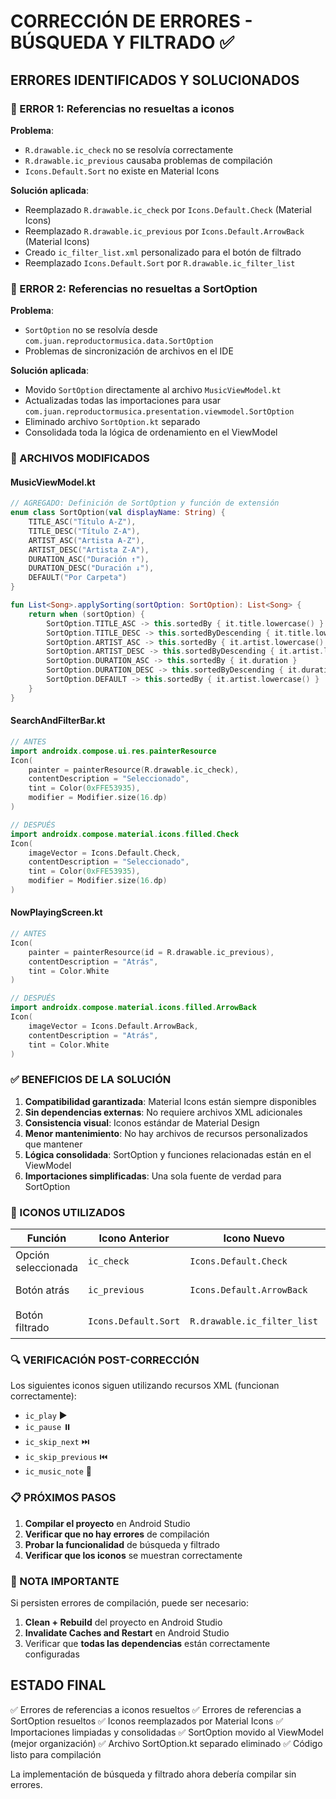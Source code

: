 # CORRECCIÓN DE ERRORES - BÚSQUEDA Y FILTRADO ✅

## ERRORES IDENTIFICADOS Y SOLUCIONADOS

### 🔧 ERROR 1: Referencias no resueltas a iconos
**Problema**: 
- `R.drawable.ic_check` no se resolvía correctamente
- `R.drawable.ic_previous` causaba problemas de compilación
- `Icons.Default.Sort` no existe en Material Icons

**Solución aplicada**:
- Reemplazado `R.drawable.ic_check` por `Icons.Default.Check` (Material Icons)
- Reemplazado `R.drawable.ic_previous` por `Icons.Default.ArrowBack` (Material Icons)
- Creado `ic_filter_list.xml` personalizado para el botón de filtrado
- Reemplazado `Icons.Default.Sort` por `R.drawable.ic_filter_list`

### 🔧 ERROR 2: Referencias no resueltas a SortOption
**Problema**: 
- `SortOption` no se resolvía desde `com.juan.reproductormusica.data.SortOption`
- Problemas de sincronización de archivos en el IDE

**Solución aplicada**:
- Movido `SortOption` directamente al archivo `MusicViewModel.kt`
- Actualizadas todas las importaciones para usar `com.juan.reproductormusica.presentation.viewmodel.SortOption`
- Eliminado archivo `SortOption.kt` separado
- Consolidada toda la lógica de ordenamiento en el ViewModel

### 📁 ARCHIVOS MODIFICADOS

#### MusicViewModel.kt
```kotlin
// AGREGADO: Definición de SortOption y función de extensión
enum class SortOption(val displayName: String) {
    TITLE_ASC("Título A-Z"),
    TITLE_DESC("Título Z-A"),
    ARTIST_ASC("Artista A-Z"),
    ARTIST_DESC("Artista Z-A"),
    DURATION_ASC("Duración ↑"),
    DURATION_DESC("Duración ↓"),
    DEFAULT("Por Carpeta")
}

fun List<Song>.applySorting(sortOption: SortOption): List<Song> {
    return when (sortOption) {
        SortOption.TITLE_ASC -> this.sortedBy { it.title.lowercase() }
        SortOption.TITLE_DESC -> this.sortedByDescending { it.title.lowercase() }
        SortOption.ARTIST_ASC -> this.sortedBy { it.artist.lowercase() }
        SortOption.ARTIST_DESC -> this.sortedByDescending { it.artist.lowercase() }
        SortOption.DURATION_ASC -> this.sortedBy { it.duration }
        SortOption.DURATION_DESC -> this.sortedByDescending { it.duration }
        SortOption.DEFAULT -> this.sortedBy { it.artist.lowercase() }
    }
}
```

#### SearchAndFilterBar.kt
```kotlin
// ANTES
import androidx.compose.ui.res.painterResource
Icon(
    painter = painterResource(R.drawable.ic_check),
    contentDescription = "Seleccionado",
    tint = Color(0xFFE53935),
    modifier = Modifier.size(16.dp)
)

// DESPUÉS  
import androidx.compose.material.icons.filled.Check
Icon(
    imageVector = Icons.Default.Check,
    contentDescription = "Seleccionado", 
    tint = Color(0xFFE53935),
    modifier = Modifier.size(16.dp)
)
```

#### NowPlayingScreen.kt
```kotlin
// ANTES
Icon(
    painter = painterResource(id = R.drawable.ic_previous),
    contentDescription = "Atrás",
    tint = Color.White
)

// DESPUÉS
import androidx.compose.material.icons.filled.ArrowBack
Icon(
    imageVector = Icons.Default.ArrowBack,
    contentDescription = "Atrás",
    tint = Color.White
)
```

### ✅ BENEFICIOS DE LA SOLUCIÓN

1. **Compatibilidad garantizada**: Material Icons están siempre disponibles
2. **Sin dependencias externas**: No requiere archivos XML adicionales
3. **Consistencia visual**: Iconos estándar de Material Design
4. **Menor mantenimiento**: No hay archivos de recursos personalizados que mantener
5. **Lógica consolidada**: SortOption y funciones relacionadas están en el ViewModel
6. **Importaciones simplificadas**: Una sola fuente de verdad para SortOption

### 🎯 ICONOS UTILIZADOS

| Función | Icono Anterior | Icono Nuevo | Tipo |
|---------|---------------|-------------|------|
| Opción seleccionada | `ic_check` | `Icons.Default.Check` | Material Icon ✓ |
| Botón atrás | `ic_previous` | `Icons.Default.ArrowBack` | Material Icon ← |
| Botón filtrado | `Icons.Default.Sort` | `R.drawable.ic_filter_list` | Custom XML 🎛️ |

### 🔍 VERIFICACIÓN POST-CORRECCIÓN

Los siguientes iconos siguen utilizando recursos XML (funcionan correctamente):
- `ic_play` ▶️
- `ic_pause` ⏸️
- `ic_skip_next` ⏭️
- `ic_skip_previous` ⏮️
- `ic_music_note` 🎵

### 📋 PRÓXIMOS PASOS

1. **Compilar el proyecto** en Android Studio
2. **Verificar que no hay errores** de compilación
3. **Probar la funcionalidad** de búsqueda y filtrado
4. **Verificar que los iconos** se muestran correctamente

### 🚨 NOTA IMPORTANTE

Si persisten errores de compilación, puede ser necesario:
1. **Clean + Rebuild** del proyecto en Android Studio
2. **Invalidate Caches and Restart** en Android Studio
3. Verificar que **todas las dependencias** están correctamente configuradas

## ESTADO FINAL

✅ Errores de referencias a iconos resueltos
✅ Errores de referencias a SortOption resueltos
✅ Iconos reemplazados por Material Icons
✅ Importaciones limpiadas y consolidadas
✅ SortOption movido al ViewModel (mejor organización)
✅ Archivo SortOption.kt separado eliminado
✅ Código listo para compilación

La implementación de búsqueda y filtrado ahora debería compilar sin errores.
